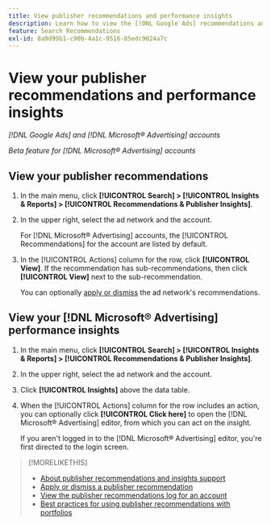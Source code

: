 ```yaml
---
title: View publisher recommendations and performance insights
description: Learn how to view the [!DNL Google Ads] recommendations and [!DNL Microsoft® Advertising] performance insights for your ad network accounts.
feature: Search Recommendations
exl-id: 8a9d99b1-c90b-4a1c-9516-85edc9024a7c
---
```

# View your publisher recommendations and performance insights 

*[!DNL Google Ads] and [!DNL Microsoft® Advertising] accounts*

*Beta feature for [!DNL Microsoft® Advertising] accounts*

## View your publisher recommendations

1. In the main menu, click **[!UICONTROL Search] > [!UICONTROL Insights & Reports] > [!UICONTROL Recommendations & Publisher Insights]**.

1. In the upper right, select the ad network and the account.

   For [!DNL Microsoft® Advertising] accounts, the [!UICONTROL Recommendations] for the account are listed by default.

1. In the [!UICONTROL Actions] column for the row, click **[!UICONTROL View]**. If the recommendation has sub-recommendations, then click **[!UICONTROL View]** next to the sub-recommendation. 

   You can optionally [apply or dismiss](recommendation-apply-dismiss.md) the ad network's recommendations.

## View your [!DNL Microsoft® Advertising] performance insights

1. In the main menu, click **[!UICONTROL Search] > [!UICONTROL Insights & Reports] > [!UICONTROL Recommendations & Publisher Insights]**.

1. In the upper right, select the ad network and the account.

1. Click **[!UICONTROL Insights]** above the data table.

1. When the [!UICONTROL Actions] column for the row includes an action, you can optionally click **[!UICONTROL Click here]** to open the [!DNL Microsoft® Advertising] editor, from which you can act on the insight.

   If you aren't logged in to the [!DNL Microsoft® Advertising] editor, you're first directed to the login screen.

>[!MORELIKETHIS]
>
>* [About publisher recommendations and insights support](recommendation-support.md)
>* [Apply or dismiss a publisher recommendation](recommendation-apply-dismiss.md)
>* [View the publisher recommendations log for an account](recommendation-view-log.md)
>* [Best practices for using publisher recommendations with portfolios](recommendation-best-practices.md)
